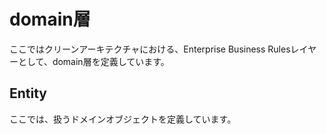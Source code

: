 # domain層
ここではクリーンアーキテクチャにおける、Enterprise Business Rulesレイヤーとして、domain層を定義しています。

## Entity
ここでは、扱うドメインオブジェクトを定義しています。
